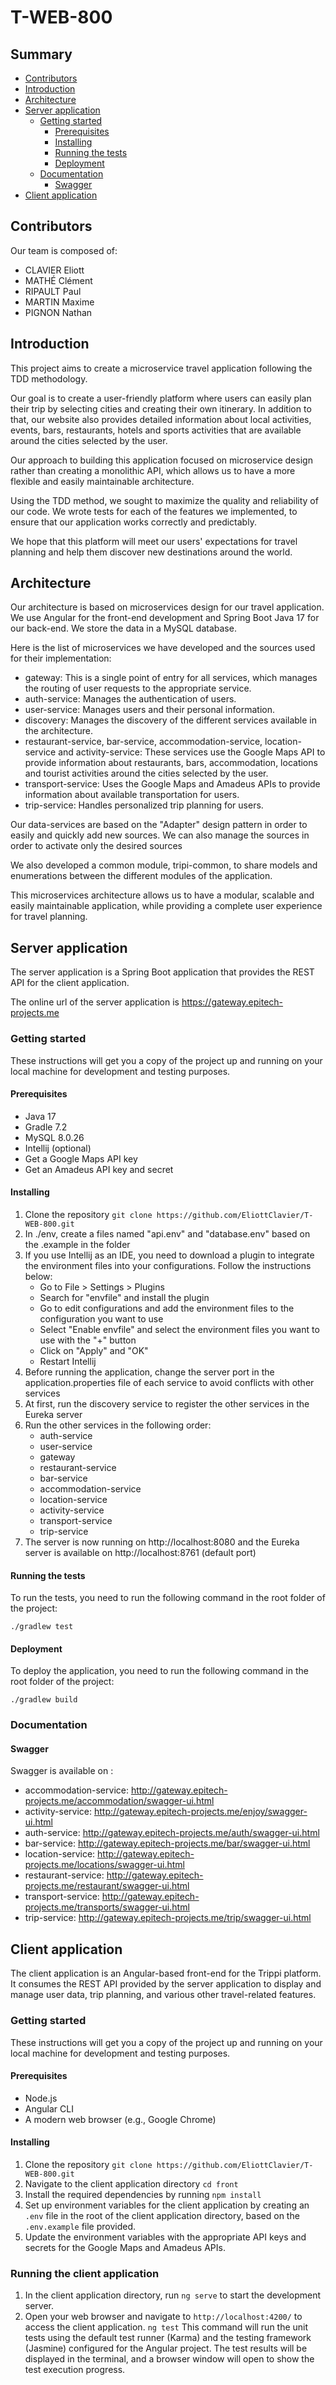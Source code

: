 # T-WEB-800

## Summary

- [Contributors](#contributors)
- [Introduction](#introduction)
- [Architecture](#architecture)
- [Server application](#server-application)
    - [Getting started](#getting-started)
        - [Prerequisites](#prerequisites)
        - [Installing](#installing)
        - [Running the tests](#running-the-tests)
        - [Deployment](#deployment)
    - [Documentation](#documentation)
        - [Swagger](#swagger)
- [Client application](#client-application)

## Contributors

Our team is composed of:
- CLAVIER Eliott
- MATHÉ Clément
- RIPAULT Paul
- MARTIN Maxime
- PIGNON Nathan

## Introduction

This project aims to create a microservice travel application following the TDD methodology.

Our goal is to create a user-friendly platform where users can easily plan their trip by selecting cities and creating their own itinerary. In addition to that, our website also provides detailed information about local activities, events, bars, restaurants, hotels and sports activities that are available around the cities selected by the user.

Our approach to building this application focused on microservice design rather than creating a monolithic API, which allows us to have a more flexible and easily maintainable architecture.

Using the TDD method, we sought to maximize the quality and reliability of our code. We wrote tests for each of the features we implemented, to ensure that our application works correctly and predictably.

We hope that this platform will meet our users' expectations for travel planning and help them discover new destinations around the world.

## Architecture  

Our architecture is based on microservices design for our travel application. We use Angular for the front-end development and Spring Boot Java 17 for our back-end. We store the data in a MySQL database.

Here is the list of microservices we have developed and the sources used for their implementation:
- gateway: This is a single point of entry for all services, which manages the routing of user requests to the appropriate service.
- auth-service: Manages the authentication of users.
- user-service: Manages users and their personal information.
- discovery: Manages the discovery of the different services available in the architecture.
- restaurant-service, bar-service, accommodation-service, location-service and activity-service: These services use the Google Maps API to provide information about restaurants, bars, accommodation, locations and tourist activities around the cities selected by the user.
- transport-service: Uses the Google Maps and Amadeus APIs to provide information about available transportation for users.
- trip-service: Handles personalized trip planning for users.

Our data-services are based on the "Adapter" design pattern in order to easily and quickly add new sources. We can also manage the sources in order to activate only the desired sources

We also developed a common module, tripi-common, to share models and enumerations between the different modules of the application.

This microservices architecture allows us to have a modular, scalable and easily maintainable application, while providing a complete user experience for travel planning.

## Server application

The server application is a Spring Boot application that provides the REST API for the client application.

The online url of the server application is https://gateway.epitech-projects.me

### Getting started

These instructions will get you a copy of the project up and running on your local machine for development and testing purposes.

#### Prerequisites

- Java 17
- Gradle 7.2
- MySQL 8.0.26
- Intellij (optional)
- Get a Google Maps API key
- Get an Amadeus API key and secret

#### Installing

1. Clone the repository
```git clone https://github.com/EliottClavier/T-WEB-800.git```
2. In ./env, create a files named "api.env" and "database.env" based on the .example in the folder
3. If you use Intellij as an IDE, you need to download a plugin to integrate the environment files into your configurations. Follow the instructions below:
    - Go to File > Settings > Plugins
    - Search for "envfile" and install the plugin
    - Go to edit configurations and add the environment files to the configuration you want to use
    - Select "Enable envfile" and select the environment files you want to use with the "+" button
    - Click on "Apply" and "OK"
    - Restart Intellij
4. Before running the application, change the server port in the application.properties file of each service to avoid conflicts with other services
5. At first, run the discovery service to register the other services in the Eureka server
6. Run the other services in the following order:
    - auth-service
    - user-service
    - gateway
    - restaurant-service
    - bar-service
    - accommodation-service
    - location-service
    - activity-service
    - transport-service
    - trip-service
7. The server is now running on http://localhost:8080 and the Eureka server is available on http://localhost:8761 (default port)

#### Running the tests

To run the tests, you need to run the following command in the root folder of the project:

```./gradlew test```

#### Deployment

To deploy the application, you need to run the following command in the root folder of the project:

```./gradlew build```

### Documentation

#### Swagger

Swagger is available on :
- accommodation-service: http://gateway.epitech-projects.me/accommodation/swagger-ui.html
- activity-service: http://gateway.epitech-projects.me/enjoy/swagger-ui.html
- auth-service: http://gateway.epitech-projects.me/auth/swagger-ui.html
- bar-service: http://gateway.epitech-projects.me/bar/swagger-ui.html
- location-service: http://gateway.epitech-projects.me/locations/swagger-ui.html
- restaurant-service: http://gateway.epitech-projects.me/restaurant/swagger-ui.html
- transport-service: http://gateway.epitech-projects.me/transports/swagger-ui.html
- trip-service: http://gateway.epitech-projects.me/trip/swagger-ui.html

## Client application
The client application is an Angular-based front-end for the Trippi platform. It consumes the REST API provided by the server application to display and manage user data, trip planning, and various other travel-related features.

### Getting started
These instructions will get you a copy of the project up and running on your local machine for development and testing purposes.
#### Prerequisites
- Node.js
- Angular CLI
- A modern web browser (e.g., Google Chrome)
#### Installing
1. Clone the repository `git clone https://github.com/EliottClavier/T-WEB-800.git`
2. Navigate to the client application directory `cd front`
3. Install the required dependencies by running `npm install`
4. Set up environment variables for the client application by creating an `.env` file in the root of the client application directory, based on the `.env.example` file provided.
5. Update the environment variables with the appropriate API keys and secrets for the Google Maps and Amadeus APIs.
### Running the client application
1. In the client application directory, run `ng serve` to start the development server.
2. Open your web browser and navigate to `http://localhost:4200/` to access the client application.
`ng test`
This command will run the unit tests using the default test runner (Karma) and the testing framework (Jasmine) configured for the Angular project. The test results will be displayed in the terminal, and a browser window will open to show the test execution progress.
